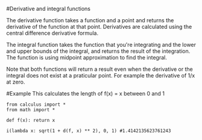 #Derivative and integral functions

The derivative function takes a function and a point and returns the derivative of the function at that point. Derivatives are calculated using the central difference derivative formula.

The integral function takes the function that you're integrating and the lower and upper bounds of the integral, and returns the result of the integration. The function is using midpoint approximation to find the integral.

Note that both functions will return a result even when the derivative or the integral does not exist at a praticular point. For example the derivative of 1/x at zero.

#Example
This calculates the length of f(x) = x between 0 and 1
```
from calculus import *
from math import *

def f(x): return x

i(lambda x: sqrt(1 + d(f, x) ** 2), 0, 1) #1.4142135623761243
```

